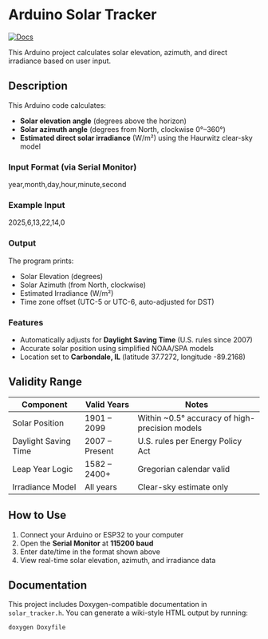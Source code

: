 # Arduino Solar Tracker

[![Docs](https://img.shields.io/badge/docs-online-blue)](https://shivamkundan.github.io/arduino-solar-tracker)

This Arduino project calculates solar elevation, azimuth, and direct irradiance based on user input.

## Description

This Arduino code calculates:
- **Solar elevation angle** (degrees above the horizon)
- **Solar azimuth angle** (degrees from North, clockwise 0°–360°)
- **Estimated direct solar irradiance** (W/m²) using the Haurwitz clear-sky model

### Input Format (via Serial Monitor)
year,month,day,hour,minute,second


### Example Input
2025,6,13,22,14,0


### Output
The program prints:
- Solar Elevation (degrees)
- Solar Azimuth (from North, clockwise)
- Estimated Irradiance (W/m²)
- Time zone offset (UTC-5 or UTC-6, auto-adjusted for DST)

### Features
- Automatically adjusts for **Daylight Saving Time** (U.S. rules since 2007)
- Accurate solar position using simplified NOAA/SPA models
- Location set to **Carbondale, IL** (latitude 37.7272, longitude -89.2168)

## Validity Range

| Component            | Valid Years      | Notes |
|---------------------|------------------|-------|
| Solar Position       | 1901 – 2099      | Within ~0.5° accuracy of high-precision models |
| Daylight Saving Time| 2007 – Present   | U.S. rules per Energy Policy Act |
| Leap Year Logic      | 1582 – 2400+     | Gregorian calendar valid |
| Irradiance Model     | All years        | Clear-sky estimate only |

## How to Use

1. Connect your Arduino or ESP32 to your computer
2. Open the **Serial Monitor** at **115200 baud**
3. Enter date/time in the format shown above
4. View real-time solar elevation, azimuth, and irradiance data

## Documentation
This project includes Doxygen-compatible documentation in `solar_tracker.h`.
You can generate a wiki-style HTML output by running:

```bash
doxygen Doxyfile

